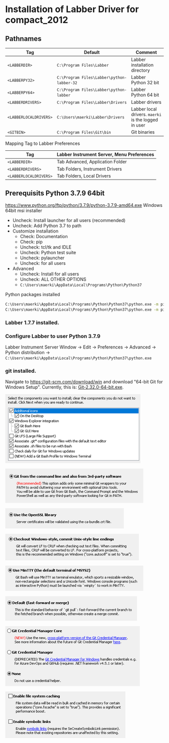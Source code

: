 # Installation of Labber Driver for compact_2012

## Pathnames

Tag | Default | Comment
-- | -- | --
`<LABBERDIR>` | `C:\Program Files\Labber` | Labber installation directory
`<LABBERPY32>` | `C:\Program Files\Labber\python-labber-32` | Labber Python 32 bit
`<LABBERPY64>` | `C:\Program Files\Labber\python-labber` | Labber Python 64 bit
`<LABBERDRIVERS>` | `C:\Program Files\Labber\Drivers` | Labber drivers
`<LABBERLOCALDRIVERS>` | `C:\Users\maerki\Labber\Drivers` | Labber local drivers. `maerki` is the logged in user
`<GITBIN>` | `C:\Program Files\Git\bin` | Git binaries

Mapping Tag to Labber Preferences

Tag        | Labber Instrument Server, Menu Preferences
-- | --
`<LABBERDIR>` | Tab Advanced, Application Folder
`<LABBERDRIVERS>` | Tab Folders, Instrument Drivers
`<LABBERLOCALDRIVERS>` | Tab Folders, Local Drivers




## Prerequisits Python 3.7.9 64bit
https://www.python.org/ftp/python/3.7.9/python-3.7.9-amd64.exe
Windows 64bit msi installer
 - Uncheck: Install launcher for all users (recommended)
 - Uncheck: Add Python 3.7 to path
 - Customize installation
   - Check: Documentation
   - Check: pip
   - Uncheck: tcl/tk and IDLE
   - Uncheck: Python test suite
   - Uncheck: pylauncher
   - Uncheck: for all users
 - Advanced
   - Uncheck: Install for all users
   - Uncheck: ALL OTHER OPTIONS
   - `C:\Users\maerki\AppData\Local\Programs\Python\Python37`


Python packages installed
```bash
C:\Users\maerki\AppData\Local\Programs\Python\Python37\python.exe -m pip install --upgrade pip
C:\Users\maerki\AppData\Local\Programs\Python\Python37\python.exe -m pip install -r requirements.txt -r requirements_development.txt
```

### Labber 1.7.7 installed.

### Configure Labber to user Python 3.7.9

Labber Instrument Server Window -> Edit -> Preferences -> Advanced -> Python distribution -> `C:\Users\maerki\AppData\Local\Programs\Python\Python37\python.exe`


### git installed.

Navigate to https://git-scm.com/download/win and download "64-bit Git for Windows Setup". Currently, this is: [Git-2.32.0-64-bit.exe](https://github.com/git-for-windows/git/releases/download/v2.32.0.windows.1/Git-2.32.0-64-bit.exe).

![GIT A](images/installation_git_a.png "GIT A")

![GIT B](images/installation_git_b.png "GIT B")

![GIT C](images/installation_git_c.png "GIT C")

![GIT D](images/installation_git_d.png "GIT D")

![GIT E](images/installation_git_e.png "GIT E")

![GIT F](images/installation_git_f.png "GIT F")

![GIT G](images/installation_git_g.png "GIT G")

![GIT H](images/installation_git_h.png "GIT H")
